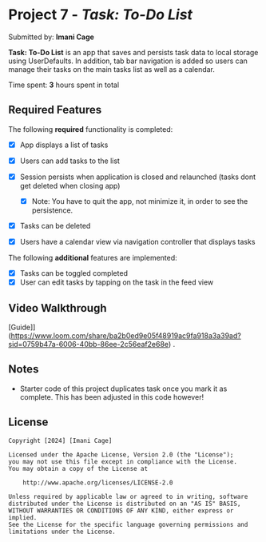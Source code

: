 # Project 7 - *Task: To-Do List*

Submitted by: **Imani Cage**

**Task: To-Do List** is an app that saves and persists task data to local storage using UserDefaults. In addition, tab bar navigation is added so users can manage their tasks on the main tasks list as well as a calendar.

Time spent: **3** hours spent in total

## Required Features

The following **required** functionality is completed:

- [x] App displays a list of tasks
- [x] Users can add tasks to the list
- [x] Session persists when application is closed and relaunched (tasks dont get deleted when closing app) 
  - [x] Note: You have to quit the app, not minimize it, in order to see the persistence.
- [x] Tasks can be deleted
- [x] Users have a calendar view via navigation controller that displays tasks	


The following **additional** features are implemented:

- [x] Tasks can be toggled completed
- [x] User can edit tasks by tapping on the task in the feed view

## Video Walkthrough

[Guide]](https://www.loom.com/share/ba2b0ed9e05f48919ac9fa918a3a39ad?sid=0759b47a-6006-40bb-86ee-2c56eaf2e68e) .

## Notes

- Starter code of this project duplicates task once you mark it as complete. This has been adjusted in this code however!

## License

    Copyright [2024] [Imani Cage]

    Licensed under the Apache License, Version 2.0 (the "License");
    you may not use this file except in compliance with the License.
    You may obtain a copy of the License at

        http://www.apache.org/licenses/LICENSE-2.0

    Unless required by applicable law or agreed to in writing, software
    distributed under the License is distributed on an "AS IS" BASIS,
    WITHOUT WARRANTIES OR CONDITIONS OF ANY KIND, either express or implied.
    See the License for the specific language governing permissions and
    limitations under the License.
